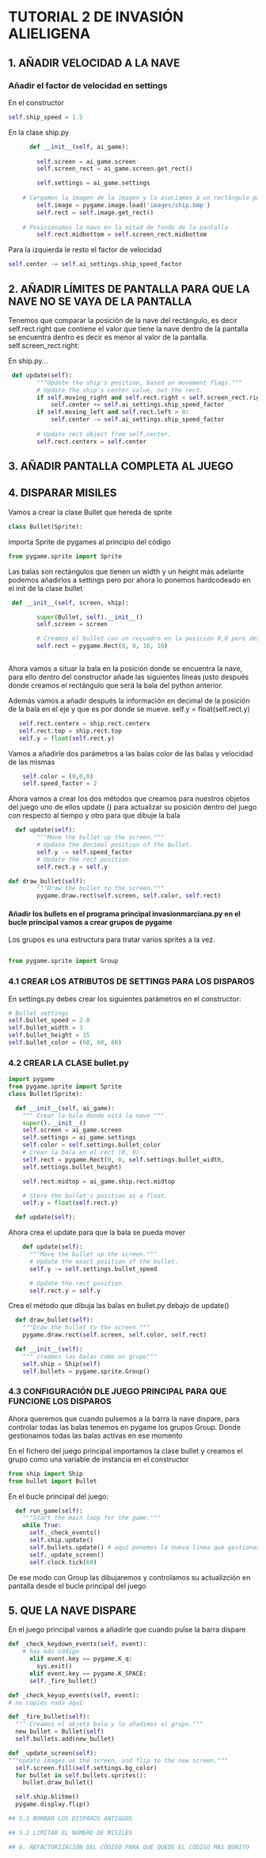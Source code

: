 # TUTORIAL 2 DE INVASIÓN ALIELIGENA

## 1. AÑADIR VELOCIDAD A LA NAVE

### Añadir el factor de velocidad en settings

En el constructor
```python
self.ship_speed = 1.5
```

En la clase ship.py
``` python
      def __init__(self, ai_game):
    
        self.screen = ai_game.screen
        self.screen_rect = ai_game.screen.get_rect()

        self.settings = ai_game.settings
    
    # Cargamos la imagen de la imagen y la asociamos a un rectángulo para que sea más fácil gestionar
        self.image = pygame.image.load('images/ship.bmp')
        self.rect = self.image.get_rect()
        
    # Posicionamos la nave en la mitad de fondo de la pantalla
        self.rect.midbottom = self.screen_rect.midbottom
```
Para la izquierda le resto el factor de velocidad 
```python
self.center -= self.ai_settings.ship_speed_factor
```
## 2. AÑADIR LÍMITES DE PANTALLA PARA QUE LA NAVE NO SE VAYA DE LA PANTALLA

Tenemos que comparar la posición de la nave del rectángulo, es decir self.rect.right que contiene el valor que tiene la nave dentro de la pantalla
se encuentra dentro es decir es menor al valor de la pantalla. self.screen_rect.right:

En ship.py...

```python
 def update(self):
        """Update the ship's position, based on movement flags."""
        # Update the ship's center value, not the rect.
        if self.moving_right and self.rect.right < self.screen_rect.right:
            self.center += self.ai_settings.ship_speed_factor
        if self.moving_left and self.rect.left > 0:
            self.center -= self.ai_settings.ship_speed_factor
            
        # Update rect object from self.center.
        self.rect.centerx = self.center
```

## 3. AÑADIR PANTALLA COMPLETA AL JUEGO

## 4. DISPARAR MISILES 

Vamos a crear la clase Bullet que hereda de sprite

```python
class Bullet(Sprite):
```
importa Sprite de pygames al principio del código

```python
from pygame.sprite import Sprite
```

Las balas son rectángulos que tienen un width y un height más adelante podemos añadirlos a settings pero por ahora lo ponemos hardcodeado en el init de la clase bullet

```python
 def __init__(self, screen, ship):

        super(Bullet, self).__init__()
        self.screen = screen

        # Creamos el bullet con un recuadro en la posición 0,0 pero después corregimos la posición de la mismaposition.
        self.rect = pygame.Rect(0, 0, 10, 10)
      
```
Ahora vamos a situar la bala en la posición donde se encuentra la nave, para ello dentro del constructor añade las siguientes líneas justo después donde creamos el rectángulo que será la bala del python anterior.

Además vamos a añadir después la información en decimal de la posición de la bala en el eje y que es por donde se mueve. self.y = float(self.rect.y)

```python
   self.rect.centerx = ship.rect.centerx
   self.rect.top = ship.rect.top
   self.y = float(self.rect.y)
```

Vamos a añadirle dos parámetros a las balas color de las balas y velocidad de las mismas

```python
    self.color = (0,0,0)
    self.speed_factor = 2
```

Ahora vamos a crear los dos métodos que creamos para nuestros objetos del juego uno de ellos update () para actualizar su posición
dentro del juego con respecto al tiempo y otro para que dibuje la bala

```python
  def update(self):
        """Move the bullet up the screen."""
        # Update the decimal position of the bullet.
        self.y -= self.speed_factor
        # Update the rect position.
        self.rect.y = self.y

def draw_bullet(self):
        """Draw the bullet to the screen."""
        pygame.draw.rect(self.screen, self.color, self.rect)
```

#### Añadir los bullets en el programa principal invasionmarciana.py en el bucle principal vamos a crear grupos de pygame

Los grupos es una estructura para tratar varios sprites a la vez.

```python

from pygame.sprite import Group

```

### 4.1 CREAR LOS ATRIBUTOS DE SETTINGS PARA LOS DISPAROS 

En settings.py debes crear los siguientes parámetros en el constructor:

 ```python
# Bullet settings
self.bullet_speed = 2.0
self.bullet_width = 3
self.bullet_height = 15
self.bullet_color = (60, 60, 60)
```

### 4.2 CREAR LA CLASE bullet.py

```python
import pygame
from pygame.sprite import Sprite
class Bullet(Sprite):

  def __init__(self, ai_game):
    """ Crear la bala donde está la nave """
    super().__init__()
    self.screen = ai_game.screen
    self.settings = ai_game.settings
    self.color = self.settings.bullet_color
    # Crear la bala en el rect (0, 0) .
    self.rect = pygame.Rect(0, 0, self.settings.bullet_width,
    self.settings.bullet_height)

    self.rect.midtop = ai_game.ship.rect.midtop

    # Store the bullet's position as a float.
    self.y = float(self.rect.y)

  def update(self):
```

Ahora crea el update para que la bala se pueda mover

```python
    def update(self):
      """Move the bullet up the screen."""
      # Update the exact position of the bullet.
      self.y -= self.settings.bullet_speed

      # Update the rect position.
      self.rect.y = self.y
```

Crea el método que dibuja las balas en bullet.py debajo de update()

```python
  def draw_bullet(self):
    """Draw the bullet to the screen."""
    pygame.draw.rect(self.screen, self.color, self.rect)

  def __init__(self):
    """ creamos las balas como un grupo"""
    self.ship = Ship(self)
    self.bullets = pygame.sprite.Group()
```


### 4.3 CONFIGURACIÓN DLE JUEGO PRINCIPAL PARA QUE FUNCIONE LOS DISPAROS

Ahora queremos que cuando pulsemos a la barra la nave dispare, para controlar todas las balas 
tenemos en pygame los grupos  Group. Donde gestionamos todas las balas activas en ese momento

En el fichero del juego principal importamos la clase bullet y creamos el grupo como una variable de instancia en el constructor

``` python
from ship import Ship
from bullet import Bullet
```

En el bucle principal del juego:

```python
  def run_game(self):
    """Start the main loop for the game."""
    while True:
      self._check_events()
      self.ship.update()
      self.bullets.update() # aquí ponemos la nueva línea que gestionará las balas
      self._update_screen() 
      self.clock.tick(60)
```

De ese modo con Group las dibujaremos y controlamos su actualizción en pantalla desde el bucle principal del juego

## 5. QUE LA NAVE DISPARE

En el juego principal vamos a añadirle que cuando pulse la barra dispare

```python
def _check_keydown_events(self, event):
    # hay más código
      elif event.key == pygame.K_q:
        sys.exit()
      elif event.key == pygame.K_SPACE:
      self._fire_bullet()

def _check_keyup_events(self, event):
# no copies nada aquí

def _fire_bullet(self):
  """ Creamos el objeto bala y lo añadimos al grupo."""
  new_bullet = Bullet(self)
  self.bullets.add(new_bullet)
```

```python
def _update_screen(self):
"""Update images on the screen, and flip to the new screen."""
  self.screen.fill(self.settings.bg_color)
  for bullet in self.bullets.sprites():
    bullet.draw_bullet()

  self.ship.blitme()
  pygame.display.flip()

## 5.1 BORRAR LOS DISPAROS ANTIGUOS

## 5.2 LIMITAR EL NÚMERO DE MISILES

## 6. REFACTORIZACIÓN DEL CÓDIGO PARA QUE QUEDE EL CÓDIGO MÁS BONITO


